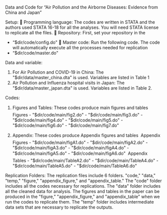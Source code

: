 Data and Code for “Air Pollution and the Airborne Diseases: Evidence from China and Japan”

Setup: 
	Programming language: The codes are written in STATA and the authors used STATA 16-18 for all the analyses. You will need STATA license to replicate all the files.
	Repository: First, set your repository in the 
- “$dir/code/config.do"
	Master code: Run the following code. The code will automatically execute all the processes needed for replication
- “$dir/code/master.do"

Data and variable: 
1.	For Air Pollution and COVID-19 in China: 
The "$dir/data/master_china.dta" is used. Variables are listed in Table 1
2.	Air Pollution and Influenza hospital visits in Japan: 
The "$dir/data/master_japan.dta" is used. Variables are listed in Table 2. 

Codes: 
1.	Figures and Tables: 
These codes produce main figures and tables 
	Figures
		- "$dir/code/main/fig2.do"
		- "$dir/code/main/fig3.do"
		- "$dir/code/main/fig4.do"
		- "$dir/code/main/fig5.do"
		- "$dir/code/main/fig6.do"
		- "$dir/code/main/fig7.do"

2.	Appendix: 
These codes produce Appendix figures and tables 
	Appendix Figures
		- "$dir/code/main/figA1.do"
		- "$dir/code/main/figA2.do"
		- "$dir/code/main/figA3.do"
		- "$dir/code/main/figA4.do"
		- "$dir/code/main/figA5.do"
		- "$dir/code/main/figA6.do"
	Appendix Tables
		- "$dir/code/main/TableA2.do"
		- "$dir/code/main/TableA4.do"
		- "$dir/code/main/TableA5.do"
		- "$dir/code/main/TableA6.do"

Replication Folders: 
The replication files include 6 folders. "code," "data," "temp," "figure," "appendix_figure," and "appendix_table." The "code" folder includes all the codes necessary for replications. The "data" folder includes all the cleaned data for analysis. The figures and tables in the paper can be produced in the "figure," "appendix_figure," and "appendix_table" when we run the codes to replicate them. The "temp" folder includes intermediate data sets that are necessary to replicate the outputs.

